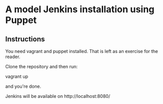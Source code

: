 A model Jenkins installation using Puppet
=========================================

Instructions
------------

You need vagrant and puppet installed. That is left as an exercise for the reader.

Clone the repository and then run:

  vagrant up
  
and you're done.

Jenkins will be available on http://localhost:8080/
